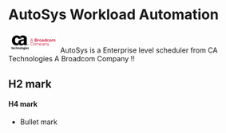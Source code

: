 # AutoSys Workload Automation
<a href='https://github.com'><img src='images/CA-Broadcom_Horizontal_red-black_RGB.svg' width='100' alt='CA Logo' /></a> AutoSys is a Enterprise level scheduler from CA Technologies A Broadcom Company !!

## H2 mark
#### H4 mark
- Bullet mark

